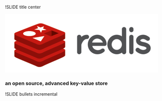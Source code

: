 !SLIDE title center

![Redis Key-value data structures server](redis.png)

### an open source, advanced key-value store ###

!SLIDE bullets incremental
